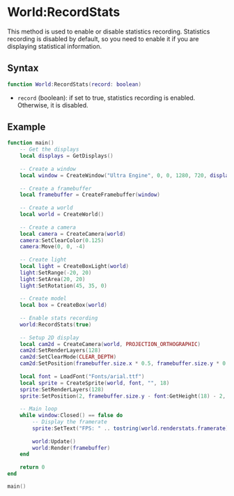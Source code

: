# World:RecordStats

This method is used to enable or disable statistics recording. Statistics recording is disabled by default, so you need to enable it if you are displaying statistical information.

## Syntax

```lua
function World:RecordStats(record: boolean)
```

- `record` (boolean): if set to true, statistics recording is enabled. Otherwise, it is disabled.

## Example

```lua
function main()
    -- Get the displays
    local displays = GetDisplays()
    
    -- Create a window
    local window = CreateWindow("Ultra Engine", 0, 0, 1280, 720, displays[1])
    
    -- Create a framebuffer
    local framebuffer = CreateFramebuffer(window)
    
    -- Create a world
    local world = CreateWorld()
    
    -- Create a camera
    local camera = CreateCamera(world)
    camera:SetClearColor(0.125)
    camera:Move(0, 0, -4)
    
    -- Create light
    local light = CreateBoxLight(world)
    light:SetRange(-20, 20)
    light:SetArea(20, 20)
    light:SetRotation(45, 35, 0)
    
    -- Create model
    local box = CreateBox(world)
    
    -- Enable stats recording
    world:RecordStats(true)
    
    -- Setup 2D display
    local cam2d = CreateCamera(world, PROJECTION_ORTHOGRAPHIC)
    cam2d:SetRenderLayers(128)
    cam2d:SetClearMode(CLEAR_DEPTH)
    cam2d:SetPosition(framebuffer.size.x * 0.5, framebuffer.size.y * 0.5)
    
    local font = LoadFont("Fonts/arial.ttf")
    local sprite = CreateSprite(world, font, "", 18)
    sprite:SetRenderLayers(128)
    sprite:SetPosition(2, framebuffer.size.y - font:GetHeight(18) - 2, 0)
    
    -- Main loop
    while window:Closed() == false do
        -- Display the framerate
        sprite:SetText("FPS: " .. tostring(world.renderstats.framerate))
        
        world:Update()
        world:Render(framebuffer)
    end
    
    return 0
end

main()
```